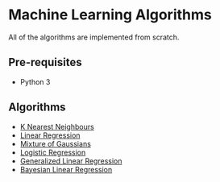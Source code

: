 # Machine Learning Algorithms

All of the algorithms are implemented from scratch.

## Pre-requisites
* Python 3

## Algorithms
* [K Nearest Neighbours](https://github.com/v1n337/machine-learning-algorithms/tree/master/k-nearest-neighbours)
* [Linear Regression](https://github.com/v1n337/machine-learning-algorithms/tree/master/linear-regression)
* [Mixture of Gaussians](https://github.com/v1n337/machine-learning-algorithms/tree/master/mixture-of-gaussians)
* [Logistic Regression](https://github.com/v1n337/machine-learning-algorithms/tree/master/logistic-regression)
* [Generalized Linear Regression](https://github.com/v1n337/machine-learning-algorithms/tree/master/regularized-generalized-linear-regression)
* [Bayesian Linear Regression](https://github.com/v1n337/machine-learning-algorithms/tree/master/bayesian-generalized-linear-regression)
